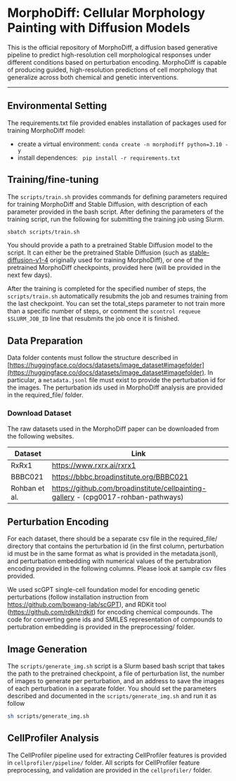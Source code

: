 # MorphoDiff: Cellular Morphology Painting with Diffusion Models

This is the official repository of MorphoDiff, a diffusion based generative pipeline to predict high-resolution cell morphological responses under different conditions based on perturbation encoding.  MorphoDiff is capable of producing guided, high-resolution predictions of cell morphology that generalize across both chemical and genetic interventions.

---

## Environmental Setting

The requirements.txt file provided enables installation of packages used for training MorphoDiff model:

- create a virtual environment: `conda create -n morphodiff python=3.10 -y`
- install dependences: ` pip install -r requirements.txt`

<!-- ## Codebase overview

Code used for data processing, training and validaiton presented in the MorphoDiff manuscript are provided in this repository. Model weights as well as the hyperparameter configuration will be provided publicly upon acceptance.

```bash
├── code
│   ├── bash # Containing (Slurm) bash scripts for training, image generation, and testing generated images
│   ├── cellprofiler # Containing CellProfiler pipelines used for feature extraction, and Python scripts used for feature preprocessing and analysis
│   ├── evaluation # Containing Python scripts for image generation and distance metric calculation
│   ├── preprocessing # Contatinig Python scripts used for data pre-processing
│   ├── cell_cropped_benchmarking_code # Contatinig scripts used for cell-cropped image analysis 
│   ├── required_file # Contatining files required for perturbation encoding of all datasets (perturbation encoded vectors)
│   ├── perturbation_encoder.py # Implementation of perturbation encoding class as part of the MorphoDiff pipeline
│   └── train_text_to_image_cell_painting.py # The modified training script of Stable Diffusion
``` -->

## Training/fine-tuning

The `scripts/train.sh` provides commands for defining parameters required for training MorphoDiff and Stable Diffusion, with description of each parameter provided in the bash script. After defining the parameters of the training script, run the following for submitting the training job using Slurm.

```bash
sbatch scripts/train.sh
```

You should provide a path to a pretrained Stable Diffusion model to the script. It can either be the pretrained Stable Diffusion (such as [stable-diffusion-v1-4](https://huggingface.co/CompVis/stable-diffusion-v1-4) originally used for training MorphoDiff), or one of the pretrained MorphoDiff checkpoints, provided here (will be provided in the next few days).

After the training is completed for the specified number of steps, the `scripts/train.sh` automatically resubmits the job and resumes training from the last checkpoint. You can set the total_steps parameter to not train more than a specific number of steps, or comment the `scontrol requeue $SLURM_JOB_ID` line that resubmits the job once it is finished. 


## Data Preparation

Data folder contents must follow the structure described in [https://huggingface.co/docs/datasets/image_dataset#imagefolder](https://huggingface.co/docs/datasets/image_dataset#imagefolder). In particular, a `metadata.jsonl` file must exist to provide the perturbation id for the images. The perturbation ids used in MorphoDiff analysis are provided in the required_file/ folder.

### Download Dataset

The raw datasets used in the MorphoDiff paper can be downloaded from the following websites.

| Dataset       | Link                                                                               |
| ------------- | ---------------------------------------------------------------------------------- |
| RxRx1         | https://www.rxrx.ai/rxrx1                                                          |
| BBBC021       | https://bbbc.broadinstitute.org/BBBC021                                            |
| Rohban et al. | https://github.com/broadinstitute/cellpainting-gallery - (cpg0017-rohban-pathways) |

## Perturbation Encoding

For each dataset, there should be a separate csv file in the required_file/ directory that contains the perturbation id (in the first column, perturbation id must be in the same format as what is provided in the metadata.jsonl), and perturbation embedding with numerical values of the pertubration encoding provided in the following columns. Please look at sample csv files provided. 

We used scGPT single-cell foundation model for encoding genetic perturbations (follow installation instruction from https://github.com/bowang-lab/scGPT), and RDKit tool (https://github.com/rdkit/rdkit) for encoding chemical compounds. The code for converting gene ids and SMILES representation of compounds to pertubration embedding is provided in the preprocessing/ folder.


## Image Generation

The `scripts/generate_img.sh` script is a Slurm based bash script that takes the path to the pretrained checkpoint, a file of perturbation list, the number of images to generate per perturbation, and an address to save the images of each perturbation in a separate folder. You should set the parameters described and documented in the `scripts/generate_img.sh` and run it as follow

```bash
sh scripts/generate_img.sh
```

## CellProfiler Analysis

The CellProfiler pipeline used for extracting CellProfiler features is provided in `cellprofiler/pipeline/` folder. All scripts for CellProfiler feature preprocessing, and validation are provided in the `cellprofiler/` folder.


